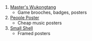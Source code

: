 1. [Master's Wukongtang](https://shop149775988.taobao.com/)
   - Game brooches, badges, posters
2. [People Poster](https://shop62315270.taobao.com/)
   - Cheap music posters
3. [Small Shell](https://shop57788313.taobao.com/)
   - Framed posters
